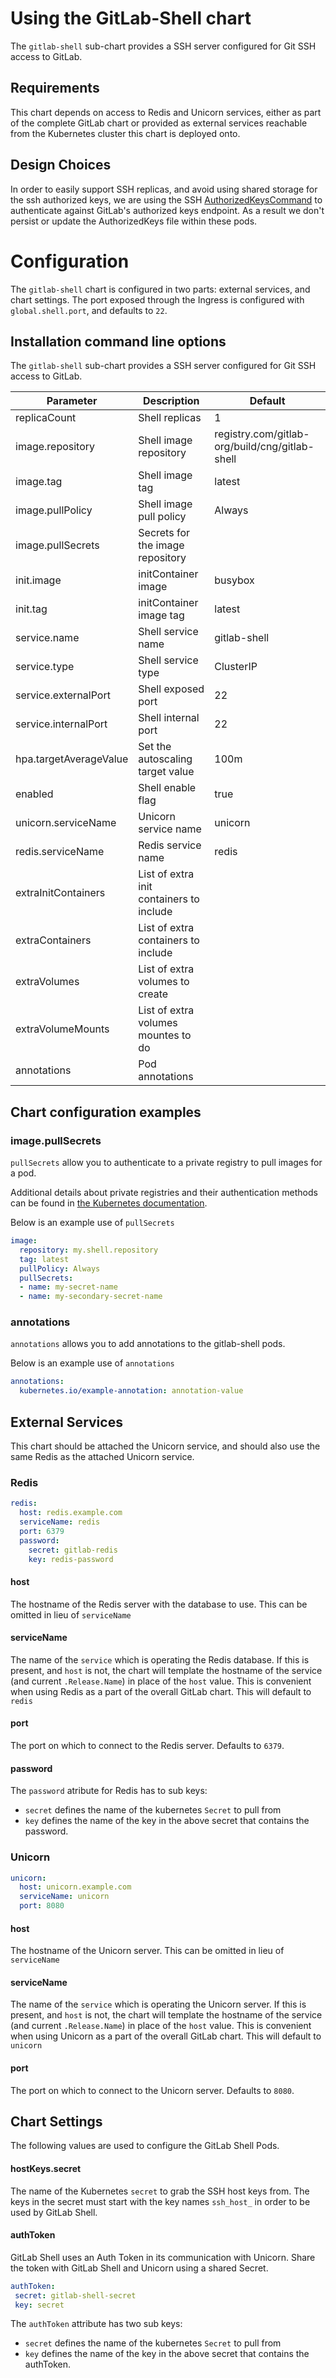# Using the GitLab-Shell chart

The `gitlab-shell` sub-chart provides a SSH server configured for Git SSH access to GitLab.

## Requirements

This chart depends on access to Redis and Unicorn services, either as part of the complete GitLab chart or provided as external services reachable from the Kubernetes cluster this chart is deployed onto.

## Design Choices

In order to easily support SSH replicas, and avoid using shared storage for the ssh authorized keys, we are using the SSH [AuthorizedKeysCommand][auth-keys-command] to authenticate against GitLab's authorized keys endpoint. As a result we don't persist or update the AuthorizedKeys file within these pods.

# Configuration

The `gitlab-shell` chart is configured in two parts: external services, and chart settings. The port exposed through the Ingress is configured with `global.shell.port`, and defaults to `22`.

## Installation command line options

The `gitlab-shell` sub-chart provides a SSH server configured for Git SSH access to GitLab.

| Parameter              | Description                              | Default                                        |
| ---                    | ---                                      | ---                                            |
| replicaCount           | Shell replicas                           | 1                                              |
| image.repository       | Shell image repository                   | registry.com/gitlab-org/build/cng/gitlab-shell |
| image.tag              | Shell image tag                          | latest                                         |
| image.pullPolicy       | Shell image pull policy                  | Always                                         |
| image.pullSecrets      | Secrets for the image repository         |                                                |
| init.image             | initContainer image                      | busybox                                        |
| init.tag               | initContainer image tag                  | latest                                         |
| service.name           | Shell service name                       | gitlab-shell                                   |
| service.type           | Shell service type                       | ClusterIP                                      |
| service.externalPort   | Shell exposed port                       | 22                                             |
| service.internalPort   | Shell internal port                      | 22                                             |
| hpa.targetAverageValue | Set the autoscaling target value         | 100m                                           |
| enabled                | Shell enable flag                        | true                                           |
| unicorn.serviceName    | Unicorn service name                     | unicorn                                        |
| redis.serviceName      | Redis service name                       | redis                                          |
| extraInitContainers    | List of extra init containers to include |                                                |
| extraContainers        | List of extra containers to include      |                                                |
| extraVolumes           | List of extra volumes to create          |                                                |
| extraVolumeMounts      | List of extra volumes mountes to do      |                                                |
| annotations            | Pod annotations                          |                                                |

## Chart configuration examples
### image.pullSecrets
`pullSecrets` allow you to authenticate to a private registry to pull images for a pod.

Additional details about private registries and their authentication methods
can be found in [the Kubernetes documentation](https://kubernetes.io/docs/concepts/containers/images/#specifying-imagepullsecrets-on-a-pod).

Below is an example use of `pullSecrets`
```YAML
image:
  repository: my.shell.repository
  tag: latest
  pullPolicy: Always
  pullSecrets:
  - name: my-secret-name
  - name: my-secondary-secret-name
```

### annotations

`annotations` allows you to add annotations to the gitlab-shell pods.

Below is an example use of `annotations`
```YAML
annotations:
  kubernetes.io/example-annotation: annotation-value
```

## External Services

This chart should be attached the Unicorn service, and should also use the same Redis as the attached Unicorn service.

### Redis

```YAML
redis:
  host: redis.example.com
  serviceName: redis
  port: 6379
  password:
    secret: gitlab-redis
    key: redis-password
```

#### host

The hostname of the Redis server with the database to use. This can be omitted in lieu of `serviceName`

#### serviceName

The name of the `service` which is operating the Redis database. If this is present, and `host` is not, the chart will template the hostname of the service (and current `.Release.Name`) in place of the `host` value. This is convenient when using Redis as a part of the overall GitLab chart. This will default to `redis`

#### port

The port on which to connect to the Redis server. Defaults to `6379`.

#### password

The `password` atribute for Redis has to sub keys:
- `secret` defines the name of the kubernetes `Secret` to pull from
- `key` defines the name of the key in the above secret that contains the password.

### Unicorn

```YAML
unicorn:
  host: unicorn.example.com
  serviceName: unicorn
  port: 8080
```

#### host

The hostname of the Unicorn server. This can be omitted in lieu of `serviceName`

#### serviceName

The name of the `service` which is operating the Unicorn server. If this is present, and `host` is not, the chart will template the hostname of the service (and current `.Release.Name`) in place of the `host` value. This is convenient when using Unicorn as a part of the overall GitLab chart. This will default to `unicorn`

#### port

The port on which to connect to the Unicorn server. Defaults to `8080`.

## Chart Settings

The following values are used to configure the GitLab Shell Pods.

#### hostKeys.secret

The name of the Kubernetes `secret` to grab the SSH host keys from. The keys in the secret must start with the key names `ssh_host_` in order to be used by GitLab Shell.

#### authToken

GitLab Shell uses an Auth Token in its communication with Unicorn. Share the token with GitLab Shell and Unicorn using a shared Secret.

```YAML
authToken:
 secret: gitlab-shell-secret
 key: secret
```

The `authToken` attribute has two sub keys:
- `secret` defines the name of the kubernetes `Secret` to pull from
- `key` defines the name of the key in the above secret that contains the authToken.


[auth-keys-command]: https://man.openbsd.org/sshd_config#AuthorizedKeysCommand
